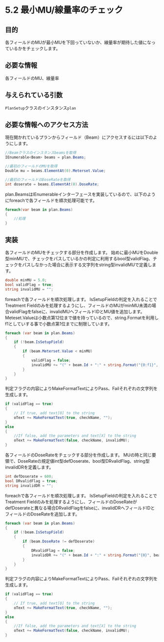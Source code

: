 # 5.2 最小MU/線量率のチェック

## 目的
各フィールドのMUが最小MUを下回っていないか、線量率が期待した値になっているかをチェックします。
## 必要な情報
各フィールドのMU、線量率
## 与えられている引数

`PlanSetup`クラスのインスタンス`plan`

## 必要な情報へのアクセス方法
現在開かれているプランからフィールド（Beam）にアクセスするには以下のようにします。
```csharp
//Beamクラスのインスタンスbeamsを取得
IEnumerable<Beam> beams = plan.Beams;

//最初のフィールドのMUを取得
Double mu = beams.ElementAt(0).Meterset.Value;

//最初のフィールドのDoseRateを取得
int doserate = beams.ElementAt(0).DoseRate;
```
plan.BeamsはIEnumerableインターフェースを実装しているので、以下のようにforeachで各フィールドを順次処理可能です。
```csharp
foreach(var beam in plan.Beams)
{
	//処理
}
```

## 実装
各フィールドのMUをチェックする部分を作成します。
始めに最小MUをDouble型minMUで、チェックをパスしているかの判定に利用するbool型validFlag、チェックをパスしなかった場合に表示する文字列をstring型invalidMUで定義します。
```csharp
double minMU = 5.0;
bool validFlag = true;
string invalidMU = "";
```

foreachで各フィールドを順次処理します。
IsSetupFieldの判定を入れることでTreatment Fieldのみを処理するようにし、フィールドのMUがminMU未満の場合validFlagをfalseに、invalidMUへフィールドIDとMU値を追加します。
Meteset.Valueは小数点第12位まで値を持っているので、string.Formatを利用しf1としていする事で小数点第1位までに制限しています。
```csharp
foreach (var beam in plan.Beams)
{
    if (!beam.IsSetupField)
    {
        if (beam.Meterset.Value < minMU)
        {
            validFlag = false;
            invalidMU += "(" + beam.Id + ":" + string.Format("{0:f1}", beam.Meterset.Value) + ")";
        }
    }
}
```

判定フラグの内容によりMakeFormatTextによりPass、Failそれぞれの文字列を生成します。
```csharp
if (validFlag == true)
{
    // If true, add text[O] to the string 
    oText += MakeFormatText(true, checkName, "");
}
else
{
    //If false, add the parameters and text[X] to the string 
    oText += MakeFormatText(false, checkName, invalidMU);
}
```

各フィールドのDoseRateをチェックする部分を作成します。
MUの時と同じ要領で、DoseRateの規定値int型defDoserate、bool型DRvalidFlag、string型invalidDRを定義します。
```csharp
int defDoserate = 600;
bool DRvalidFlag = true;
string invalidDR = "";
```

foreachで各フィールドを順次処理します。
IsSetupFieldの判定を入れることでTreatment Fieldのみを処理するようにし、フィールドのDoseRateがdefDoserateと異なる場合DRvalidFlagをfalseに、invalidDRへフィールドIDとフィールドのDoseRateを追加します。
```csharp
foreach (var beam in plan.Beams)
{
    if (!beam.IsSetupField)
    {
        if (beam.DoseRate != defDoserate)
        {
            DRvalidFlag = false;
            invalidDR += "(" + beam.Id + ":" + string.Format("{0}", beam.DoseRate) + ")";
        }
    }
}
```

判定フラグの内容によりMakeFormatTextによりPass、Failそれぞれの文字列を生成します。
```csharp
if (validFlag == true)
{
    // If true, add text[O] to the string 
    oText += MakeFormatText(true, checkName, "");
}
else
{
    //If false, add the parameters and text[X] to the string 
    oText += MakeFormatText(false, checkName, invalidMU);
}
```
